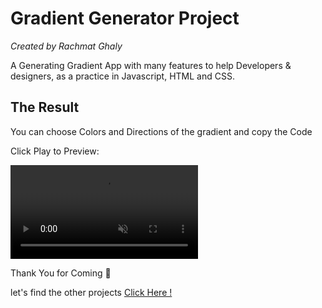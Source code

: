 # Gradient Generator Project

_Created by Rachmat Ghaly_

A Generating Gradient App with many features to help Developers & designers, as a practice in Javascript, HTML and CSS.

## The Result

You can choose Colors and Directions of the gradient
and copy the Code

Click Play to Preview:

[<video src="https://github.com/ghaly09/gradient-generator/assets/60167960/3f119276-e554-4daa-a38c-e2d12623b37a" autoplay loop muted playsinline style="max-width: 1080px;">
</video>](https://github.com/ghaly09/gradient-generator/assets/60167960/3f119276-e554-4daa-a38c-e2d12623b37a)

Thank You for Coming 🤗

let's find the other projects
[Click Here !](https://github.com/ghaly09)
